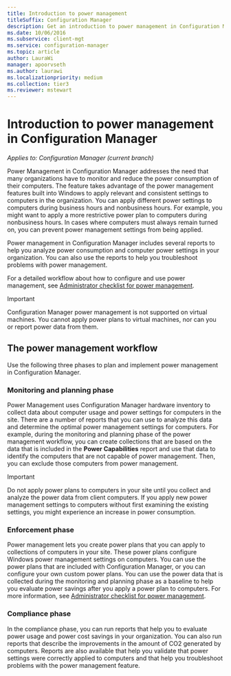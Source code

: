 ```yaml
---
title: Introduction to power management
titleSuffix: Configuration Manager
description: Get an introduction to power management in Configuration Manager.
ms.date: 10/06/2016
ms.subservice: client-mgt
ms.service: configuration-manager
ms.topic: article
author: LauraWi
manager: apoorvseth
ms.author: laurawi
ms.localizationpriority: medium
ms.collection: tier3
ms.reviewer: mstewart
---
```

# Introduction to power management in Configuration Manager

*Applies to: Configuration Manager (current branch)*

Power Management in Configuration Manager addresses the need that many organizations have to monitor and reduce the power consumption of their computers. The feature takes advantage of the power management features built into Windows to apply relevant and consistent settings to computers in the organization. You can apply different power settings to computers during business hours and nonbusiness hours. For example, you might want to apply a more restrictive power plan to computers during nonbusiness hours. In cases where computers must always remain turned on, you can prevent power management settings from being applied.

 Power management in Configuration Manager includes several reports to help you analyze power consumption and computer power settings in your organization. You can also use the reports to help you troubleshoot problems with power management.

 For a detailed workflow about how to configure and use power management, see [Administrator checklist for power management](../../../../core/clients/manage/power/administrator-checklist-for-power-management.md).

> [!IMPORTANT]
>  Configuration Manager power management is not supported on virtual machines. You cannot apply power plans to virtual machines, nor can you or report power data from them.

## The power management workflow
 Use the following three phases to plan and implement power management in Configuration Manager.

### Monitoring and planning phase
 Power Management uses Configuration Manager hardware inventory to collect data about computer usage and power settings for computers in the site. There are a number of reports that you can use to analyze this data and determine the optimal power management settings for computers. For example, during the monitoring and planning phase of the power management workflow, you can create collections that are based on the data that is included in the **Power Capabilities** report and use that data to identify the computers that are not capable of power management. Then, you can exclude those computers from power management.

> [!IMPORTANT]
>  Do not apply power plans to computers in your site until you collect and analyze the power data from client computers. If you apply new power management settings to computers without first examining the existing settings, you might experience an increase in power consumption.

### Enforcement phase
 Power management lets you create power plans that you can apply to collections of computers in your site. These power plans configure Windows power management settings on computers. You can use the power plans that are included with Configuration Manager, or you can configure your own custom power plans. You can use the power data that is collected during the monitoring and planning phase as a baseline to help you evaluate power savings after you apply a power plan to computers. For more information, see [Administrator checklist for power management](../../../../core/clients/manage/power/administrator-checklist-for-power-management.md).

### Compliance phase
 In the compliance phase, you can run reports that help you to evaluate power usage and power cost savings in your organization. You can also run reports that describe the improvements in the amount of CO2 generated by computers. Reports are also available that help you validate that power settings were correctly applied to computers and that help you troubleshoot problems with the power management feature.
